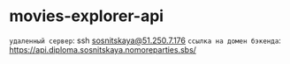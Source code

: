 # movies-explorer-api
`удаленный сервер`: ssh sosnitskaya@51.250.7.176
`ссылка на домен бэкенда`: https://api.diploma.sosnitskaya.nomoreparties.sbs/

